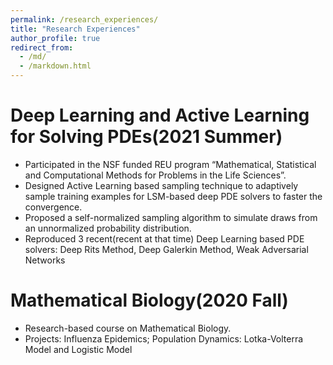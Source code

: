 ```yaml
---
permalink: /research_experiences/
title: "Research Experiences"
author_profile: true
redirect_from: 
  - /md/
  - /markdown.html
---
```



Deep Learning and Active Learning for Solving PDEs(2021 Summer)
======
* Participated in the NSF funded REU program “Mathematical, Statistical and Computational Methods for Problems in the Life Sciences”.
* Designed Active Learning based sampling technique to adaptively sample training examples for LSM-based deep PDE solvers to faster the convergence.
* Proposed a self-normalized sampling algorithm to simulate draws from an unnormalized probability distribution.
* Reproduced 3 recent(recent at that time) Deep Learning based PDE solvers: Deep Rits Method, Deep Galerkin Method, Weak Adversarial Networks

Mathematical Biology(2020 Fall)
======
* Research-based course on Mathematical Biology.
* Projects: Influenza Epidemics; Population Dynamics: Lotka-Volterra Model and Logistic Model



